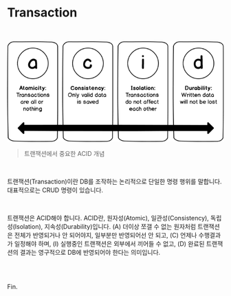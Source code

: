# Transaction

<br>

![ACID Transactions](hogeun.assets/acid.png)

> 트랜잭션에서 중요한 ACID 개념

<br>

트랜잭션(Transaction)이란 DB를 조작하는 논리적으로 단일한 명령 행위를 말합니다. 대표적으로는 CRUD 명령이 있습니다.

<br>

트랜잭션은 ACID해야 합니다. ACID란, 원자성(Atomic), 일관성(Consistency), 독립성(Isolation), 지속성(Durability)입니다. (A) 더이상 쪼갤 수 없는 원자처럼 트랜잭션은 전체가 반영되거나 안 되어야지, 일부분만 반영되어선 안 되고, (C) 언제나 수행결과가 일정해야 하며, (I) 실행중인 트랜잭션은 외부에서 끼어들 수 없고, (D) 완료된 트랜잭션의 결과는 영구적으로 DB에 반영되어야 한다는 의미입니다.

<br><br>

Fin.
